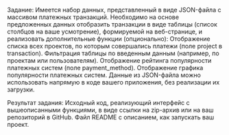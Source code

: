 Задание:
Имеется набор данных, представленный в виде JSON-файла с массивом платежных транзакций. Необходимо на основе предложенных данных отобразить транзакции в виде таблицы (список столбцов на ваше усмотрение), формируемой на веб-странице, и реализовать дополнительные функции (опционально):
Отображение списка всех проектов, по которым совершались платежи (поле project в transaction).
Фильтрация таблицы по введенным данным (например, по проектам или пользователям).
Отображение рейтинга популярности платежных систем (поле payment_method).
Отображение графика популярности платежных систем.
Данные из JSON-файла можно использовать напрямую в коде вашего приложения, без реализации их загрузки.
 
Результат задания:
Исходный код, реализующий интерфейс с вышеописанными функциями, в виде ссылки на zip-архив или на ваш репозиторий в GitHub.
Файл README с описанием, как запускать ваш проект.